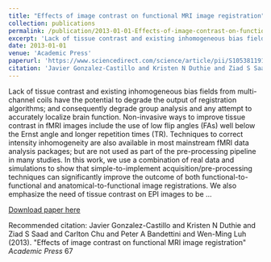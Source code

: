 ```yaml
---
title: "Effects of image contrast on functional MRI image registration"
collection: publications
permalink: /publication/2013-01-01-Effects-of-image-contrast-on-functional-MRI-image-registration
excerpt: 'Lack of tissue contrast and existing inhomogeneous bias fields from multi-channel coils have the potential to degrade the output of registration algorithms; and consequently degrade group analysis and any attempt to accurately localize brain function. Non-invasive ways to improve tissue contrast in fMRI images include the use of low flip angles (FAs) well below the Ernst angle and longer repetition times (TR). Techniques to correct intensity inhomogeneity are also available in most mainstream fMRI data analysis packages; but are not used as part of the pre-processing pipeline in many studies. In this work, we use a combination of real data and simulations to show that simple-to-implement acquisition/pre-processing techniques can significantly improve the outcome of both functional-to-functional and anatomical-to-functional image registrations. We also emphasize the need of tissue contrast on EPI images to be …'
date: 2013-01-01
venue: 'Academic Press'
paperurl: 'https://www.sciencedirect.com/science/article/pii/S1053811912010804'
citation: 'Javier Gonzalez-Castillo and Kristen N Duthie and Ziad S Saad and Carlton Chu and Peter A Bandettini and Wen-Ming Luh (2013). &quot;Effects of image contrast on functional MRI image registration&quot; <i>Academic Press</i> 67'
---
```

Lack of tissue contrast and existing inhomogeneous bias fields from multi-channel coils have the potential to degrade the output of registration algorithms; and consequently degrade group analysis and any attempt to accurately localize brain function. Non-invasive ways to improve tissue contrast in fMRI images include the use of low flip angles (FAs) well below the Ernst angle and longer repetition times (TR). Techniques to correct intensity inhomogeneity are also available in most mainstream fMRI data analysis packages; but are not used as part of the pre-processing pipeline in many studies. In this work, we use a combination of real data and simulations to show that simple-to-implement acquisition/pre-processing techniques can significantly improve the outcome of both functional-to-functional and anatomical-to-functional image registrations. We also emphasize the need of tissue contrast on EPI images to be …

[Download paper here](https://www.sciencedirect.com/science/article/pii/S1053811912010804)

Recommended citation: Javier Gonzalez-Castillo and Kristen N Duthie and Ziad S Saad and Carlton Chu and Peter A Bandettini and Wen-Ming Luh (2013). "Effects of image contrast on functional MRI image registration" <i>Academic Press</i> 67